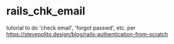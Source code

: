 # rails_chk_email
tutorial to do 'check email', 'forgot passwd', etc. per https://stevepolito.design/blog/rails-authentication-from-scratch
